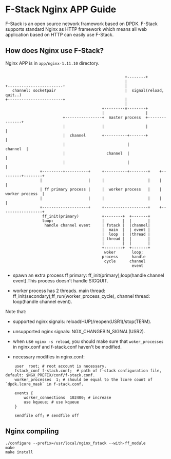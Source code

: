 # F-Stack Nginx APP Guide

F-Stack is an open source network framework based on DPDK. F-Stack supports standard Nginx as HTTP framework which means all web application based on HTTP can easily use F-Stack.

## How does Nginx use F-Stack?

  Nginx APP is in `app/nginx-1.11.10` directory.

```

                                                    +--------+
                                                    |
+------------------------+                          |
   channel: socketpair                              |  signal(reload, quit..)
+------------------------+                          |
                                                    |
                                          +---------v--------+
                                          |                  |
                         +----------------+  master process  +---------------+
                         |                |                  |               |
                         |  channel       +----------+-------+               |
                         |                           |              channel  |
                         |                  channel  |                       |
                         |                           |                       |
               +---------+----------+     +----------+--------+    +---------+--------+
               |                    |     |                   |    |                  |
               | ff primary process |     |  worker process   |    |  worker process  |
               |                    |     |                   |    |                  |
               +--------------------+     +-------------------+    +------------------+
                ff_init(primary)          +--------+  +-------+
                loop:                     |        |  |       |
                 handle channel event     | fstack |  |channel|
                                          |  main  |  | event |
                                          |  loop  |  |thread |
                                          | thread |  |       |
                                          |        |  |       |
                                          +--------+  +-------+
                                           woker       loop:
                                          process      handle
                                           cycle      channel
                                                       event

```

- spawn an extra process ff primary: ff_init(primary);loop(handle channel event).This process doesn't handle SIGQUIT.

- worker process has 2 threads. main thread: ff_init(secondary);ff_run(worker_process_cycle), channel thread: loop(handle channel event).

Note that:
- supported nginx signals: reload(HUP)/reopen(USR1)/stop(TERM).

- unsupported nginx signals: NGX_CHANGEBIN_SIGNAL(USR2).

- when use `nginx -s reload`, you should make sure that `woker_processes` in nginx.conf and f-stack.conf haven't be modified.

- necessary modifies in nginx.conf:

```
    user  root; # root account is necessary.
    fstack_conf f-stack.conf;  # path of f-stack configuration file, default: $NGX_PREFIX/conf/f-stack.conf.
	worker_processes  1; # should be equal to the lcore count of `dpdk.lcore_mask` in f-stack.conf.

	events {
		worker_connections  102400; # increase
		use kqueue; # use kqueue
	}

	sendfile off; # sendfile off
```

## Nginx compiling
	./configure --prefix=/usr/local/nginx_fstack --with-ff_module
	make
	make install

